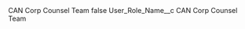 <?xml version="1.0" encoding="UTF-8"?>
<CustomMetadata xmlns="http://soap.sforce.com/2006/04/metadata" xmlns:xsi="http://www.w3.org/2001/XMLSchema-instance" xmlns:xsd="http://www.w3.org/2001/XMLSchema">
    <label>CAN Corp Counsel Team</label>
    <protected>false</protected>
    <values>
        <field>User_Role_Name__c</field>
        <value xsi:type="xsd:string">CAN Corp Counsel Team</value>
    </values>
</CustomMetadata>
